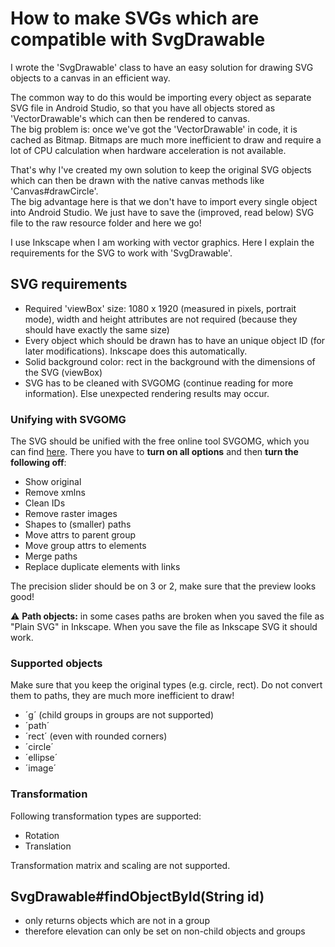 # How to make SVGs which are compatible with SvgDrawable

I wrote the 'SvgDrawable' class to have an easy solution for drawing SVG objects to a canvas in an efficient way.

The common way to do this would be importing every object as separate SVG file in Android Studio, so that you have all objects stored as 'VectorDrawable's which can then be rendered to canvas.  
The big problem is: once we've got the 'VectorDrawable' in code, it is cached as Bitmap. Bitmaps are much more inefficient to draw and require a lot of CPU calculation when hardware acceleration is not available.

That's why I've created my own solution to keep the original SVG objects which can then be drawn with the native canvas methods like 'Canvas#drawCircle'.  
The big advantage here is that we don't have to import every single object into Android Studio. We just have to save the (improved, read below) SVG file to the raw resource folder and here we go!

I use Inkscape when I am working with vector graphics. Here I explain the requirements for the SVG to work with 'SvgDrawable'.

## SVG requirements

- Required 'viewBox' size: 1080 x 1920 (measured in pixels, portrait mode), width and height attributes are not required (because they should have exactly the same size)
- Every object which should be drawn has to have an unique object ID (for later modifications). Inkscape does this automatically.
- Solid background color: rect in the background with the dimensions of the SVG (viewBox)
- SVG has to be cleaned with SVGOMG (continue reading for more information). Else unexpected rendering results may occur.

### Unifying with SVGOMG

The SVG should be unified with the free online tool SVGOMG, which you can find [here](https://jakearchibald.github.io/svgomg/).
There you have to **turn on all options** and then **turn the following off**:

- Show original
- Remove xmlns
- Clean IDs
- Remove raster images
- Shapes to (smaller) paths
- Move attrs to parent group
- Move group attrs to elements
- Merge paths
- Replace duplicate elements with links

The precision slider should be on 3 or 2, make sure that the preview looks good!

:warning: **Path objects:** in some cases paths are broken when you saved the file as "Plain SVG" in Inkscape. When you save the file as Inkscape SVG it should work.

### Supported objects

Make sure that you keep the original types (e.g. circle, rect). Do not convert them to paths, they are much more inefficient to draw!

- ´g´ (child groups in groups are not supported)
- ´path´
- ´rect´ (even with rounded corners)
- ´circle´
- ´ellipse´
- ´image´

### Transformation

Following transformation types are supported:

- Rotation
- Translation

Transformation matrix and scaling are not supported.

## SvgDrawable#findObjectById(String id)

- only returns objects which are not in a group
- therefore elevation can only be set on non-child objects and groups